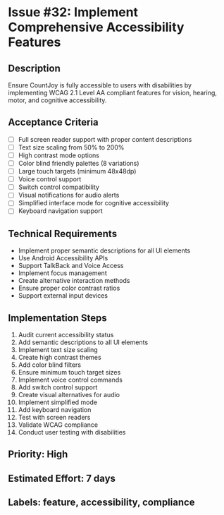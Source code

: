 # Issue #32: Implement Comprehensive Accessibility Features

## Description
Ensure CountJoy is fully accessible to users with disabilities by implementing WCAG 2.1 Level AA compliant features for vision, hearing, motor, and cognitive accessibility.

## Acceptance Criteria
- [ ] Full screen reader support with proper content descriptions
- [ ] Text size scaling from 50% to 200%
- [ ] High contrast mode options
- [ ] Color blind friendly palettes (8 variations)
- [ ] Large touch targets (minimum 48x48dp)
- [ ] Voice control support
- [ ] Switch control compatibility
- [ ] Visual notifications for audio alerts
- [ ] Simplified interface mode for cognitive accessibility
- [ ] Keyboard navigation support

## Technical Requirements
- Implement proper semantic descriptions for all UI elements
- Use Android Accessibility APIs
- Support TalkBack and Voice Access
- Implement focus management
- Create alternative interaction methods
- Ensure proper color contrast ratios
- Support external input devices

## Implementation Steps
1. Audit current accessibility status
2. Add semantic descriptions to all UI elements
3. Implement text size scaling
4. Create high contrast themes
5. Add color blind filters
6. Ensure minimum touch target sizes
7. Implement voice control commands
8. Add switch control support
9. Create visual alternatives for audio
10. Implement simplified mode
11. Add keyboard navigation
12. Test with screen readers
13. Validate WCAG compliance
14. Conduct user testing with disabilities

## Priority: High
## Estimated Effort: 7 days
## Labels: feature, accessibility, compliance